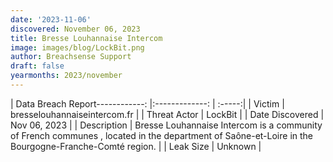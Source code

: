 ```yaml
---
date: '2023-11-06'
discovered: November 06, 2023
title: Bresse Louhannaise Intercom
image: images/blog/LockBit.png
author: Breachsense Support
draft: false
yearmonths: 2023/november
---
```


| Data Breach Report------------:     |:-------------:    | :-----:|
| Victim      | bresselouhannaiseintercom.fr      | 
| Threat Actor      | LockBit      | 
| Date Discovered      | Nov 06, 2023      | 
| Description      | Bresse Louhannaise Intercom is a community of French communes , located in the department of Saône-et-Loire in the Bourgogne-Franche-Comté region.      | 
| Leak Size      | Unknown      | 


